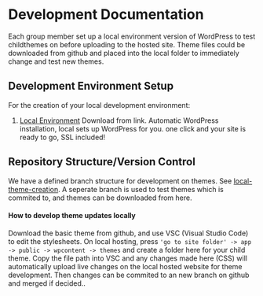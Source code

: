 # Development Documentation
Each group member set up a local environment version of WordPress to test childthemes on before uploading to the hosted site. Theme files could be downloaded from github and placed into the local folder to immediately change and test new themes.

## Development Environment Setup
For the creation of your local development environment:

1. [Local Environment](https://localwp.com/) Download from link. Automatic WordPress installation, local sets up WordPress for you. one click and your site is ready to go, SSL included!

## Repository Structure/Version Control
We have a defined branch structure for development on themes. See [local-theme-creation](https://github.com/cp3402-students/project-team7/tree/local-theme-creation). A seperate branch is used to test themes which is commited to, and themes can be downloaded from here. 

#### How to develop theme updates locally
Download the basic theme from github, and use VSC (Visual Studio Code) to edit the stylesheets. On local hosting, press ```'go to site folder' -> app -> public -> wpcontent -> themes``` and create a folder here for your child theme. Copy the file path into VSC and any changes made here (CSS)  will automatically upload live changes on the local hosted website for theme development. Then changes can be commited to an new branch on github and merged if decided..




